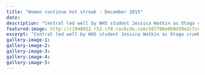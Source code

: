 ```yaml
---
title: "Women continue hot streak - December 2015"
date: 
description: "Central led well by WHS student Jessica Watkin as Otago crumble, Wanganui Chronicle article on 19/12/15..."
featured-image: http://c1940652.r52.cf0.rackcdn.com/567786e0b8d39a2c7c00096e/Jessica-Watkin-U21-Cricket-v-Nth-Districts-dec-2015.jpg
excerpt: "Central led well by WHS student Jessica Watkin as Otago crumble, Wanganui Chronicle article on 19/12/15..."
gallery-image-1: 
gallery-image-2: 
gallery-image-3: 
gallery-image-4: 
gallery-image-5: 
---
```


